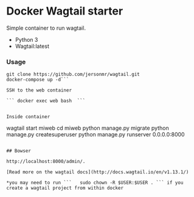 # Docker Wagtail starter

Simple container to run wagtail.
- Python 3
- Wagtail:latest



### Usage

```
git clone https://github.com/jersonmr/wagtail.git
docker-compose up -d```

SSH to the web container

``` docker exec web bash  ```


Inside container
```
wagtail start miweb
cd miweb
python manage.py migrate
python manage.py createsuperuser
python manage.py runserver 0.0.0.0:8000
```

## Bowser

http://localhost:8000/admin/.

[Read more on the wagtail docs](http://docs.wagtail.io/en/v1.13.1/)

*you may need to run ```   sudo chown -R $USER:$USER . ``` if you create a wagtail project from within docker
